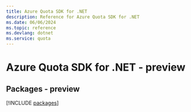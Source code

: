 ```yaml
---
title: Azure Quota SDK for .NET
description: Reference for Azure Quota SDK for .NET
ms.date: 06/06/2024
ms.topic: reference
ms.devlang: dotnet
ms.service: quota
---
```

# Azure Quota SDK for .NET - preview
## Packages - preview
[!INCLUDE [packages](quota-index.md)]